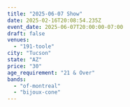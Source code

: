 ```yaml
---
title: "2025-06-07 Show"
date: 2025-02-16T20:08:54.235Z
event_date: 2025-06-07T20:00:00-07:00
draft: false
venues:
  - "191-toole"
city: "Tucson"
state: "AZ"
price: "30"
age_requirement: "21 & Over"
bands:
  - "of-montreal"
  - "bijoux-cone"
---
```

